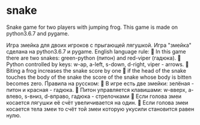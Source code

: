 # snake
Snake game for two players with jumping frog.
This game is made on python3.6.7 and pygame.

Игра змейка для двоих игроков с прыгающей лягушкой.
Игра "змейка" сделана на python3.6.7 и pygame.
English language rule:
 In this game there are two snakes: green-python (питон) and red-viper (гадюка).
 Python controlled by keys: w-ap, a-left, s-down, d-right, viper - arrows.
 Biting a frog increases the snake score by one
 if the head of the snake touches the body of the snake the score of the snake whose body is bitten becomes zero.
Правила на русском:
 В игре есть две змейки: зелёная - питон и красная - гадюка.
 Питон управляется клавишами: w-вверх, a-влево, s-вниз, d-вправо, гадюка - стрелочками
 Если голова змеи косается лягушки её счёт увеличивается на один.
 Если голова змеи косается тела змеи то счёт той змеи которую укусили становится равен нулю. 
